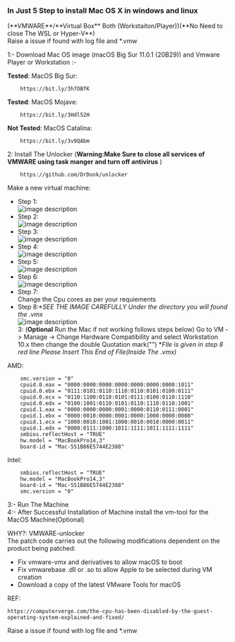 <h3>In Just 5 Step to install Mac OS X in windows and linux </h3>(**VMWARE**/**Virtual Box** Both (Workstaiton/Player))(**No Need to close The WSL or Hyper-V**)<br>
Raise a issue if found with log file and *.vmw 

1:- Download  Mac OS image (macOS Big Sur 11.0.1 (20B29)) and Vmware Player or Workstation :- 

**Tested**: MacOS Big Sur:	

		https://bit.ly/3h7OBfK
**Tested**: MacOS Mojave:

		https://bit.ly/3Hdl52H
**Not Tested**: MacOS Catalina:

		https://bit.ly/3v9QAbm


2: Install The Unlocker (**Warning:Make Sure to close all services of VMWARE using task manger and turn off antivirus** )
 
		https://github.com/DrDonk/unlocker

Make a new virtual machine:

 - Step 1:<br>
![image description](https://github.com/AnjaniGourisaria/MacOS-in-windows-vm/blob/main/MacOS%20Installation/image.png?raw=true)<br>
 - Step 2:<br>
![image description](https://github.com/AnjaniGourisaria/MacOS-in-windows-vm/blob/main/MacOS%20Installation/Screenshot%202022-02-23%20041554.png?raw=true)<br>
 - Step 3:<br>
![image description](https://github.com/AnjaniGourisaria/MacOS-in-windows-vm/blob/main/MacOS%20Installation/Screenshot%202022-02-23%20041657.png?raw=true)<br>
 - Step 4:<br>
![image description](https://github.com/AnjaniGourisaria/MacOS-in-windows-vm/blob/main/MacOS%20Installation/Screenshot%202022-02-23%20041739.png?raw=true)<br>
 - Step 5:<br>
![image description](https://github.com/AnjaniGourisaria/MacOS-in-windows-vm/blob/main/MacOS%20Installation/Screenshot%202022-02-23%20041902.png?raw=true)<br>
 - Step 6:<br>
![image description](https://github.com/AnjaniGourisaria/MacOS-in-windows-vm/blob/main/MacOS%20Installation/Screenshot%202022-02-23%20042017.png?raw=true)<br>
 - Step 7:<br>
Change the Cpu cores  as per your requiements<br>
 - Step 8:**SEE THE IMAGE CAREFULLY Under the directory you will found the *.vmx**<br>
![image description](https://github.com/AnjaniGourisaria/MacOS-in-windows-vm/blob/main/MacOS%20Installation/Screenshot%202022-02-23%20042254.png?raw=true)<br>
3: (**Optional** Run the Mac if not working follows steps below) Go to VM -> Manage -> Change Hardware Compatibility and select Workstation 10.x then change the double Quotation mark("") **FIle is given in step 8 red line Please Insert This End of FIle(Inside The *.vmx)**

AMD:

		smc.version = "0"
		cpuid.0.eax = "0000:0000:0000:0000:0000:0000:0000:1011"
		cpuid.0.ebx = "0111:0101:0110:1110:0110:0101:0100:0111"
		cpuid.0.ecx = "0110:1100:0110:0101:0111:0100:0110:1110"
		cpuid.0.edx = "0100:1001:0110:0101:0110:1110:0110:1001"
		cpuid.1.eax = "0000:0000:0000:0001:0000:0110:0111:0001"
		cpuid.1.ebx = "0000:0010:0000:0001:0000:1000:0000:0000"
		cpuid.1.ecx = "1000:0010:1001:1000:0010:0010:0000:0011"
		cpuid.1.edx = "0000:0111:1000:1011:1111:1011:1111:1111"
		smbios.reflectHost = "TRUE"
		hw.model = "MacBookPro14,3"
		board-id = "Mac-551B86E5744E2388"

Intel:

		smbios.reflectHost = "TRUE"
		hw.model = "MacBookPro14,3"
		board-id = "Mac-551B86E5744E2388"
		smc.version = "0"

3:- Run The Machine <br>
4:- After Successful Installation of Machine install the vm-tool for the MacOS Machine(Optional) <br>



WHY?: VMWARE-unlocker  
The patch code carries out the following modifications dependent on the product being patched:

-   Fix vmware-vmx and derivatives to allow macOS to boot
-   Fix vmwarebase .dll or .so to allow Apple to be selected during VM creation
-   Download a copy of the latest VMware Tools for macOS

REF: 

    https://computerverge.com/the-cpu-has-been-disabled-by-the-guest-operating-system-explained-and-fixed/
	
Raise a issue if found with log file and *.vmw 

